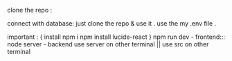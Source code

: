 clone the repo :

connect with database:
just clone the repo & use it .
use the my .env file .

important :
{
install npm i 
npm install lucide-react
}
npm run dev - frontend:::
node server - backend 
use server on other terminal || 
use src on other terminal 
